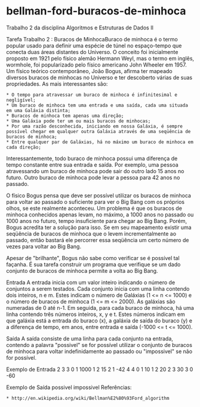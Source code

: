# bellman-ford-buracos-de-minhoca
Trabalho 2 da disciplina Algoritmos e Estruturas de Dados II

Tarefa
Trabalho 2 : Buracos de MinhocaBuraco de minhoca é o termo popular usado para definir uma espécie de túnel no espaço-tempo que conecta duas áreas distantes do Universo. O conceito foi inicialmente proposto em 1921 pelo físico alemão Hermann Weyl, mas o termo em inglês, wormhole, foi popularizado pelo físico americano John Wheeler em 1957. Um físico teórico contemporâneo, João Bogus, afirma ter mapeado diversos buracos de minhocas no Universo e ter descoberto várias de suas propriedades. As mais interessantes são:

	* O tempo para atravessar um buraco de minhoca é infinitesimal e negligível;
	* Um buraco de minhoca tem uma entrada e uma saída, cada uma situada em uma Galáxia distinta;
	* Buracos de minhoca tem apenas uma direção;
	* Uma Galáxia pode ter um ou mais buracos de minhocas;
	* Por uma razão desconhecida, iniciando em nossa Galáxia, é sempre possível chegar em qualquer outra Galáxia através de uma seqüência de buracos de minhoca;
	* Entre qualquer par de Galáxias, há no máximo um buraco de minhoca em cada direção;

Interessantemente, todo buraco de minhoca possui uma diferença de tempo constante entre sua entrada e saída. Por exemplo, uma pessoa atravessando um buraco de minhoca pode sair do outro lado 15 anos no futuro. Outro buraco de minhoca pode levar a pessoa para 42 anos no passado.

O físico Bogus pensa que deve ser possível utilizar os buracos de minhoca para voltar ao passado o suficiente para ver o Big Bang com os próprios olhos, se este realmente aconteceu. Um problema é que os buracos de minhoca conhecidos apenas levam, no máximo, a 1000 anos no passado ou 1000 anos no futuro, tempo insuficiente para chegar ao Big Bang. Porém, Bogus acredita ter a solução para isso. Se em seu mapeamento existir uma seqüência de buracos de minhoca que o levem incrementalmente ao passado, então bastará ele percorrer essa seqüência um certo número de vezes para voltar ao Big Bang. 

Apesar de "brilhante", Bogus não sabe como verificar se é possível tal façanha. É sua tarefa construir um programa que verifique se um dado conjunto de buracos de minhoca permite a volta ao Big Bang.

Entrada
A entrada inicia com um valor inteiro indicando o número de conjuntos a serem testados. Cada conjunto inicia com uma linha contendo dois inteiros, n e m. Estes indicam o número de Galáxias (1 <= n <= 1000) e o número de buracos de minhoca (1 <= m <= 2000). As galáxias são numeradas de 0 até n-1. Em seguida, para cada buraco de minhoca, há uma linha contendo três números inteiros, x, y e t. Estes números indicam em que galáxia está a entrada do buraco (x), a galáxia de saída do buraco (y) e a diferença de tempo, em anos, entre entrada e saída (-1000 <= t <= 1000).

Saída
A saída consiste de uma linha para cada conjunto na entrada, contendo a palavra "possivel" se for possível utilizar o conjunto de buracos de minhoca para voltar indefinidamente ao passado ou "impossivel" se não for possível. 

Exemplo de Entrada
2
3 3
0 1 1000
1 2 15
2 1 -42
4 4
0 1 10
1 2 20
2 3 30
3 0 -60

Exemplo de Saída
possivel
impossivel
Referências:

	* http://en.wikipedia.org/wiki/Bellman%E2%80%93Ford_algorithm

